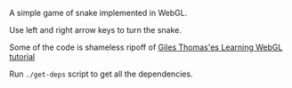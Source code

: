 A simple game of snake implemented in WebGL.

Use left and right arrow keys to turn the snake.

Some of the code is shameless ripoff of [Giles Thomas'es Learning WebGL tutorial](learningwebgl.com)

Run `./get-deps` script to get all the dependencies.
